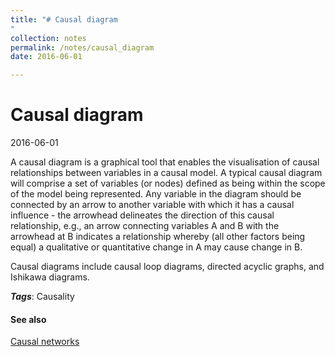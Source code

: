 ```yaml
---
title: "# Causal diagram
"
collection: notes
permalink: /notes/causal_diagram
date: 2016-06-01

---
```


# Causal diagram

2016-06-01

A causal diagram is a graphical tool that enables the visualisation of causal relationships between variables in a causal model. A typical causal diagram will comprise a set of variables (or nodes) defined as being within the scope of the model being represented. Any variable in the diagram should be connected by an arrow to another variable with which it has a causal influence - the arrowhead delineates the direction of this causal relationship, e.g., an arrow connecting variables A and B with the arrowhead at B indicates a relationship whereby (all other factors being equal) a qualitative or quantitative change in A may cause change in B.

Causal diagrams include causal loop diagrams, directed acyclic graphs, and Ishikawa diagrams.

***Tags***: Causality

#### See also
[Causal networks](/notes/causal_networks)





